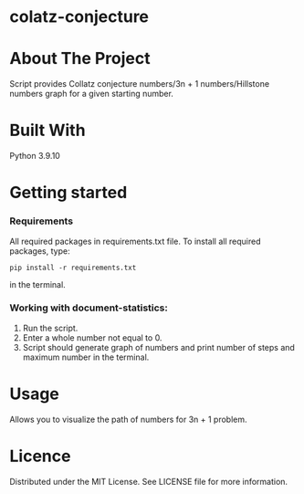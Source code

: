 # colatz-conjecture

# About The Project
Script provides Collatz conjecture numbers/3n + 1 numbers/Hillstone numbers graph for a given starting number.

# Built With
Python 3.9.10

# Getting started
### Requirements

All required packages in requirements.txt file.
To install all required packages, type:
```console
pip install -r requirements.txt
```
 in the terminal.

### Working with document-statistics:
1. Run the script.
2. Enter a whole number not equal to 0.
3. Script should generate graph of numbers and print number of steps and maximum number in the terminal.

# Usage
Allows you to visualize the path of numbers for 3n + 1 problem.

# Licence
Distributed under the MIT License. See LICENSE file for more information.
